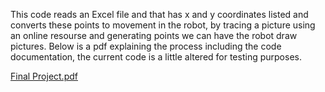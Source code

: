 This code reads an Excel file and that has x and y coordinates listed and converts these points to movement in the robot, 
by tracing a picture using an online resourse and generating points we can have the robot draw pictures. Below is a pdf explaining the process 
including the code documentation, the current code is a little altered for testing purposes. 

[Final Project.pdf](https://github.com/Tv-Tony/robot-artist/files/15025961/Final.Project.pdf)
